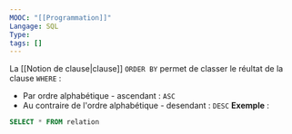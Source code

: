 ```yaml
---
MOOC: "[[Programmation]]"
Langage: SQL
Type: 
tags: []
---
```

La [[Notion de clause|clause]] `ORDER BY` permet de classer le réultat de la clause `WHERE` :
- Par ordre alphabétique - ascendant : `ASC`
- Au contraire de l'ordre alphabétique - desendant : `DESC`
**Exemple** :
```SQL
SELECT * FROM relation
```